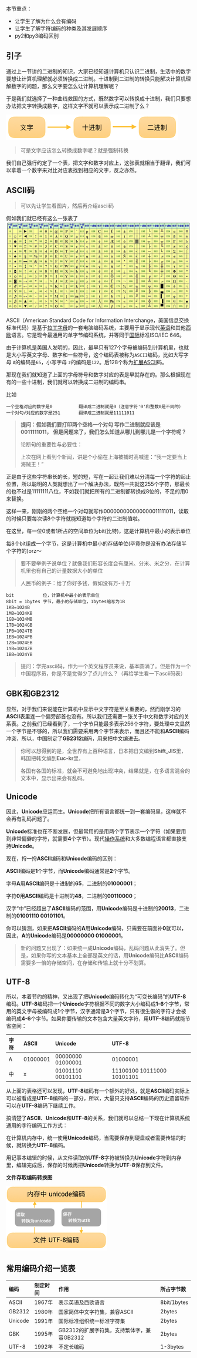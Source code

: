 本节重点：

* 让学生了解为什么会有编码
* 让学生了解字符编码的种类及其发展顺序
* py2和py3编码区别

## 引子

通过上一节讲的二进制的知识，大家已经知道计算机只认识二进制，生活中的数字要想让计算机理解就必须转换成二进制。十进制到二进制的转换只能解决计算机理解数字的问题，那么文字要怎么让计算机理解呢？

于是我们就选择了一种曲线救国的方式，既然数字可以转换成十进制，我们只要想办法把文字转换成数字，这样文字不就可以表示成二进制了么？

![](/assets/字符编码2.png)

> 可是文字应该怎么转换成数字呢？就是强制转换

我们自己强行约定了一个表，把文字和数字对应上，这张表就相当于翻译，我们可以拿着一个数字来对比对应表找到相应的文字，反之亦然。

## ASCII码

> 可以先让学生看图片，然后再介绍ascii码

假如我们就已经有这么一张表了![](/assets/ascii.jpg)

ASCII（American Standard Code for Information Interchange，美国信息交换标准代码）是基于[拉丁字母](http://baike.baidu.com/item/拉丁字母)的一套电脑编码系统，主要用于显示现代[英语](http://baike.baidu.com/item/英语/109997)和其他[西欧](http://baike.baidu.com/item/西欧)语言。它是现今最通用的单字节编码系统，并等同于[国际](http://baike.baidu.com/item/国际)标准ISO/IEC 646。

由于计算机是美国人发明的，因此，最早只有127个字母被编码到计算机里，也就是大小写英文字母、数字和一些符号，这个编码表被称为`ASCII`编码，比如大写字母 `A`的编码是`65`，小写字母 `z`的编码是`122`。后128个称为[扩展ASCII](http://baike.baidu.com/item/扩展ASCII)码。

那现在我们就知道了上面的字母符号和数字对应的表是早就存在的。那么根据现在有的一些十进制，我们就可以转换成二进制的编码串。

比如

```
一个空格对应的数字是0          翻译成二进制就是0（注意字符'0'和整数0是不同的）
一个对勾√对应的数字是251       翻译成二进制就是11111011
```

> **提问：假如我们要打印两个空格一个对勾 写作二进制就应该是 0011111011， 但是问题来了，我们怎么知道从哪儿到哪儿是一个字符呢？**
>
> 论断句的重要性与必要性：
>
> 上次在网上看到个新闻，讲是个小偷在上海被捕时高喊道：“我一定要当上海贼王！”

正是由于这些字符串长的长，短的短，写在一起让我们难以分清每一个字符的起止位置，所以聪明的人类就想出了一个解决办法，既然一共就这255个字符，那最长的也不过是11111111八位，不如我们就把所有的二进制都转换成8位的，不足的用0来替换。

这样一来，刚刚的两个空格一个对勾就写作000000000000000011111011，读取的时候只要每次读8个字符就能知道每个字符的二进制值啦。

在这里，每一位0或者1所占的空间单位为bit\(比特\)，这是计算机中最小的表示单位

每8个bit组成一个字节，这是计算机中最小的存储单位\(毕竟你是没有办法存储半个字符的\)orz～

> 要不要举例子说单位？就像我们形容长度会有厘米、分米、米之分，在计算机里也有自己的计量数据大小的单位
>
> 人民币的例子：给了你好多钱，假如没有万-十万

```
bit           位，计算机中最小的表示单位
8bit = 1bytes 字节，最小的存储单位，1bytes缩写为1B
1KB=1024B
1MB=1024KB
1GB=1024MB
1TB=1024GB
1PB=1024TB
1EB=1024PB
1ZB=1024EB
1YB=1024ZB
1BB=1024YB
```

> 提问：学完ascii码，作为一个英文程序员来说，基本圆满了。但是作为一个中国程序员，你是不是觉得少了点儿什么？（再给学生看一下ascii码表）

## GBK和**GB2312**

显然，对于我们来说能在计算机中显示中文字符是至关重要的，然而刚学习的**ASCII**表里连一个偏旁部首也没有。所以我们还需要一张关于中文和数字对应的关系表。之前我们已经看到了，一个字节只能最多表示256个字符，要处理中文显然一个字节是不够的，所以我们需要采用两个字节来表示，而且还不能和**ASCII**编码冲突，所以，中国制定了**GB2312**编码，用来把中文编进去。

> 你可以想得到的是，全世界有上百种语言，日本把日文编到**Shift\_JIS**里，韩国把韩文编到**Euc-kr**里，
>
> 各国有各国的标准，就会不可避免地出现冲突，结果就是，在多语言混合的文本中，显示出来会有乱码。

## **Unicode**

因此，**Unicode**应运而生。**Unicode**把所有语言都统一到一套编码里，这样就不会再有乱码问题了。

**Unicode**标准也在不断发展，但最常用的是用两个字节表示一个字符（如果要用到非常偏僻的字符，就需要**4**个字节）。现代[操作系统](http://lib.csdn.net/base/operatingsystem)和大多数编程语言都直接支持**Unicode**。

现在，捋一捋**ASCII**编码和**Unicode**编码的区别：

**ASCII**编码是**1**个字节，而**Unicode**编码通常是**2**个字节。

字母**A**用**ASCII**编码是十进制的**65**，二进制的**01000001**；

字符**0**用**ASCII**编码是十进制的**48**，二进制的**00110000**；

汉字“中”已经超出了**ASCII**编码的范围，用**Unicode**编码是十进制的**20013**，二进制的**01001110 00101101**。

你可以猜测，如果把**ASCII**编码的**A**用**Unicode**编码，只需要在前面补**0**就可以，因此，**A**的**Unicode**编码是**00000000 01000001**。

> 新的问题又出现了：如果统一成**Unicode**编码，乱码问题从此消失了。但是，如果你写的文本基本上全部是英文的话，用**Unicode**编码比**ASCII**编码需要多一倍的存储空间，在存储和传输上就十分不划算。

## **UTF-8**

所以，本着节约的精神，又出现了把**Unicode**编码转化为“可变长编码”的**UTF-8**编码。**UTF-8**编码把一个**Unicode**字符根据不同的数字大小编码成**1-6**个字节，常用的英文字母被编码成**1**个字节，汉字通常是**3**个字节，只有很生僻的字符才会被编码成**4-6**个字节。如果你要传输的文本包含大量英文字符，用**UTF-8**编码就能节省空间：

| 字符 | ASCII | Unicode | UTF-8 |
| :--- | :--- | :--- | :--- |
| A | 01000001 | 00000000 01000001 | 01000001 |
| 中 | x | 01001110 00101101 | 11100100 10111000 10101101 |

从上面的表格还可以发现，**UTF-8**编码有一个额外的好处，就是**ASCII**编码实际上可以被看成是**UTF-8**编码的一部分，所以，大量只支持**ASCII**编码的历史遗留软件可以在**UTF-8**编码下继续工作。

搞清楚了**ASCII**、**Unicode**和**UTF-8**的关系，我们就可以总结一下现在计算机系统通用的字符编码工作方式：

在计算机内存中，统一使用**Unicode**编码，当需要保存到硬盘或者需要传输的时候，就转换为**UTF-8**编码。

用记事本编辑的时候，从文件读取的**UTF-8**字符被转换为**Unicode**字符到内存里，编辑完成后，保存的时候再把**Unicode**转换为**UTF-8**保存到文件。

**文件存取编码转换图**

![](/assets/utf8&unicode文件存储.png)

## 常用编码介绍一览表

| 编码 | 制定时间 | 作用 | 所占字节数 |
| :--- | :--- | :--- | :--- |
| ASCII | 1967年 | 表示英语及西欧语言 | 8bit/1bytes |
| GB2312 | 1980年 | 国家简体中文字符集，兼容ASCII | 2bytes |
| Unicode | 1991年 | 国际标准组织统一标准字符集 | 2bytes |
| GBK | 1995年 | GB2312的扩展字符集，支持繁体字，兼容GB2312 | 2bytes |
| UTF-8 | 1992年 | 不定长编码 | 1-3bytes |



